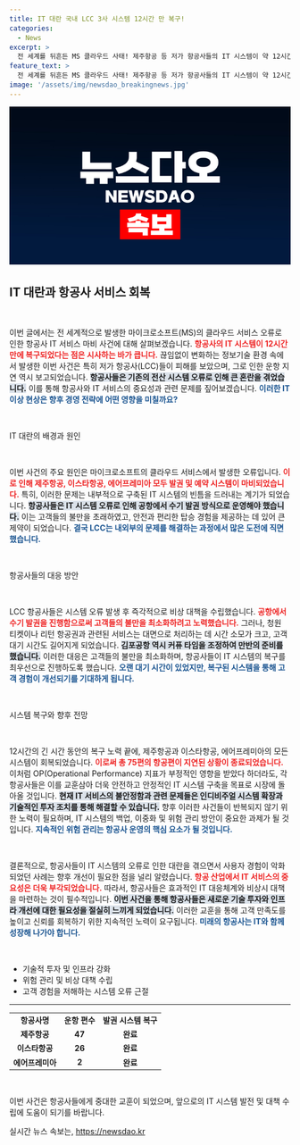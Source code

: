 ```yaml
---
title: IT 대란 국내 LCC 3사 시스템 12시간 만 복구!
categories:
  - News
excerpt: >
  전 세계를 뒤흔든 MS 클라우드 사태! 제주항공 등 저가 항공사들의 IT 시스템이 약 12시간 만에 복구되며, 75편의 항공기가 지연됐지만 결항은 없었습니다. 과연 이 대란의 진짜 원인은 무엇일까요? 클릭하여 자세히 알아보세요!
feature_text: >
  전 세계를 뒤흔든 MS 클라우드 사태! 제주항공 등 저가 항공사들의 IT 시스템이 약 12시간 만에 복구되며, 75편의 항공기가 지연됐지만 결항은 없었습니다. 과연 이 대란의 진짜 원인은 무엇일까요? 클릭하여 자세히 알아보세요!
image: '/assets/img/newsdao_breakingnews.jpg'
---
```


<p><img src="/assets/img/newsdao_breakingnews.jpg" alt="bookingtag 속보" /></p>

<h2 data-ke-size="size26">IT 대란과 항공사 서비스 회복</h2>

<p data-ke-size="size16">&nbsp;</p>

<p>이번 글에서는 전 세계적으로 발생한 마이크로소프트(MS)의 클라우드 서비스 오류로 인한 항공사 IT 서비스 마비 사건에 대해 살펴보겠습니다. <b><span style="color: #ee2323;">항공사의 IT 시스템이 12시간 만에 복구되었다는 점은 시사하는 바가 큽니다.</span></b> 끊임없이 변화하는 정보기술 환경 속에서 발생한 이번 사건은 특히 저가 항공사(LCC)들이 피해를 보았으며, 그로 인한 운항 지연 역시 보고되었습니다. <b><span style="background-color: #21538527;">항공사들은 기존의 전산 시스템 오류로 인해 큰 혼란을 겪었습니다.</span></b> 이를 통해 항공사와 IT 서비스의 중요성과 관련 문제를 짚어보겠습니다. <b><span style="color: #1a5490;">이러한 IT 이상 현상은 향후 경영 전략에 어떤 영향을 미칠까요?</span></b></p>

<p data-ke-size="size16">&nbsp;</p>

<p>IT 대란의 배경과 원인</p>

<p data-ke-size="size16">&nbsp;</p>

<p>이번 사건의 주요 원인은 마이크로소프트의 클라우드 서비스에서 발생한 오류입니다. <b><span style="color: #ee2323;">이로 인해 제주항공, 이스타항공, 에어프레미아 모두 발권 및 예약 시스템이 마비되었습니다.</span></b> 특히, 이러한 문제는 내부적으로 구축된 IT 시스템의 빈틈을 드러내는 계기가 되었습니다. <b><span style="background-color: #21538527;">항공사들은 IT 시스템 오류로 인해 공항에서 수기 발권 방식으로 운영해야 했습니다.</span></b> 이는 고객들의 불만을 초래하였고, 안전과 편리한 탑승 경험을 제공하는 데 있어 큰 제약이 되었습니다. <b><span style="color: #1a5490;">결국 LCC는 내외부의 문제를 해결하는 과정에서 많은 도전에 직면했습니다.</span></b></p>

<p data-ke-size="size16">&nbsp;</p>

<p>항공사들의 대응 방안</p>

<p data-ke-size="size16">&nbsp;</p>

<p>LCC 항공사들은 시스템 오류 발생 후 즉각적으로 비상 대책을 수립했습니다. <b><span style="color: #ee2323;">공항에서 수기 발권을 진행함으로써 고객들의 불만을 최소화하려고 노력했습니다.</span></b> 그러나, 청원 티켓이나 리턴 항공권과 관련된 서비스는 대면으로 처리하는 데 시간 소모가 크고, 고객 대기 시간도 길어지게 되었습니다. <b><span style="background-color: #21538527;">김포공항 역시 커퓨 타임을 조정하여 만반의 준비를 했습니다.</span></b> 이러한 대응은 고객들의 불만을 최소화하며, 항공사들이 IT 시스템의 복구를 최우선으로 진행하도록 했습니다. <b><span style="color: #1a5490;">오랜 대기 시간이 있었지만, 복구된 시스템을 통해 고객 경험이 개선되기를 기대하게 됩니다.</span></b></p>

<p data-ke-size="size16">&nbsp;</p>

<p>시스템 복구와 향후 전망</p>

<p data-ke-size="size16">&nbsp;</p>

<p>12시간의 긴 시간 동안의 복구 노력 끝에, 제주항공과 이스타항공, 에어프레미아의 모든 시스템이 회복되었습니다. <b><span style="color: #ee2323;">이로써 총 75편의 항공편이 지연된 상황이 종료되었습니다.</span></b> 이처럼 OP(Operational Performance) 지표가 부정적인 영향을 받았다 하더라도, 각 항공사들은 이를 교훈삼아 더욱 안전하고 안정적인 IT 시스템 구축을 목표로 시장에 돌아올 것입니다. <b><span style="background-color: #21538527;">현재 IT 서비스의 불안정함과 관련 문제들은 인디비주얼 시스템 확장과 기술적인 투자 조치를 통해 해결할 수 있습니다.</span></b> 향후 이러한 사건들이 반복되지 않기 위한 노력이 필요하며, IT 시스템의 백업, 이중화 및 위험 관리 방안이 중요한 과제가 될 것입니다. <b><span style="color: #1a5490;">지속적인 위험 관리는 항공사 운영의 핵심 요소가 될 것입니다.</span></b></p>

<p data-ke-size="size16">&nbsp;</p>

<p>결론적으로, 항공사들이 IT 시스템의 오류로 인한 대란을 겪으면서 사용자 경험이 악화되었던 사례는 향후 개선이 필요한 점을 널리 알렸습니다. <b><span style="color: #ee2323;">항공 산업에서 IT 서비스의 중요성은 더욱 부각되었습니다.</span></b> 따라서, 항공사들은 효과적인 IT 대응체계와 비상시 대책을 마련하는 것이 필수적입니다. <b><span style="background-color: #21538527;">이번 사건을 통해 항공사들은 새로운 기술 투자와 인프라 개선에 대한 필요성을 절실히 느끼게 되었습니다.</span></b> 이러한 교훈을 통해 고객 만족도를 높이고 신뢰를 회복하기 위한 지속적인 노력이 요구됩니다. <b><span style="color: #1a5490;">미래의 항공사는 IT와 함께 성장해 나가야 합니다.</span></b></p>

<p data-ke-size="size16">&nbsp;</p>

<ul>
    <li>기술적 투자 및 인프라 강화</li>
    <li>위험 관리 및 비상 대책 수립</li>
    <li>고객 경험을 저해하는 시스템 오류 근절</li>
</ul>

<hr>

<table style="width: 100%;">
    <tr>
        <td style="text-align: center; height: 17px;"><b>항공사명</b></td>
        <td style="text-align: center; height: 17px;"><b>운항 편수</b></td>
        <td style="text-align: center; height: 17px;"><b>발권 시스템 복구</b></td>
    </tr>
    <tr>
        <td style="text-align: center; height: 17px;"><b>제주항공</b></td>
        <td style="text-align: center; height: 17px;"><b>47</b></td>
        <td style="text-align: center; height: 17px;"><b>완료</b></td>
    </tr>
    <tr>
        <td style="text-align: center; height: 17px;"><b>이스타항공</b></td>
        <td style="text-align: center; height: 17px;"><b>26</b></td>
        <td style="text-align: center; height: 17px;"><b>완료</b></td>
    </tr>
    <tr>
        <td style="text-align: center; height: 17px;"><b>에어프레미아</b></td>
        <td style="text-align: center; height: 17px;"><b>2</b></td>
        <td style="text-align: center; height: 17px;"><b>완료</b></td>
    </tr>
</table>

<p data-ke-size="size16">&nbsp;</p> 

<p>이번 사건은 항공사들에게 중대한 교훈이 되었으며, 앞으로의 IT 시스템 발전 및 대책 수립에 도움이 되기를 바랍니다.</p>
실시간 뉴스 속보는, <a href="https://newsdao.kr" rel="dofollow">https://newsdao.kr</a>



